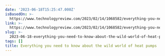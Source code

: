 ```yaml
---
date: '2023-06-18T15:25:47.000Z'
isBasedOn: >-
  https://www.technologyreview.com/2023/02/14/1068582/everything-you-need-to-know-about-heat-pumps/
link: >-
  https://www.technologyreview.com/2023/02/14/1068582/everything-you-need-to-know-about-heat-pumps/
slug: >-
  2023-06-18-everything-you-need-to-know-about-the-wild-world-of-heat-pumps-or-mit-techno
tags: []
title: Everything you need to know about the wild world of heat pumps | MIT Techno
---
```


